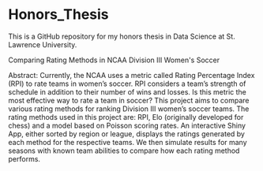 # Honors_Thesis
This is a GitHub repository for my honors thesis in Data Science at St. Lawrence University.

Comparing Rating Methods in NCAA Division III Women's Soccer

Abstract: 
Currently, the NCAA uses a metric called Rating Percentage Index (RPI) to rate teams in women’s soccer. RPI considers a team’s strength of schedule in addition to their number of wins and losses. Is this metric the most effective way to rate a team in soccer? This project aims to compare various rating methods for ranking Division III women’s soccer teams. The rating methods used in this project are: RPI, Elo (originally developed for chess) and a model based on Poisson scoring rates. An interactive Shiny App, either sorted by region or league, displays the ratings generated by each method for the respective teams. We then simulate results for many seasons with known team abilities to compare how each rating method performs.
